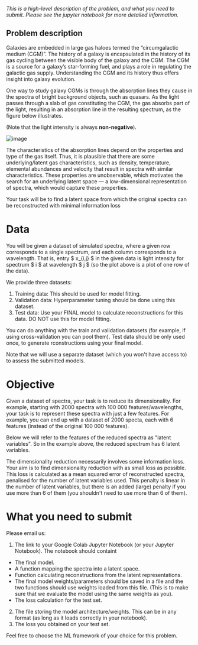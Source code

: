 *This is a high-level description of the problem, and what you need to submit. Please see the jupyter notebook for more detailed information.*

## Problem description 

Galaxies are embedded in large gas haloes termed the “circumgalactic medium (CGM)”. The history of a galaxy is encapsulated in the history of its gas cycling between the visible body of the galaxy and the CGM. The CGM is a source for a galaxy’s star-forming fuel, and plays a role in regulating the galactic gas supply. Understanding the CGM and its history thus offers insight into galaxy evolution. 

One way to study galaxy CGMs is through the absorption lines they cause in the spectra of bright background objects, such as quasars. As the light passes through a slab of gas constituting the CGM, the gas absorbs part of the light, resulting in an absorption line in the resulting spectrum, as the figure below illustrates. 

(Note that the light intensity is always **non-negative**).

![image](https://user-images.githubusercontent.com/71390120/131004001-9958b083-11c0-4a62-aedf-073a7b629ad1.png)

The characteristics of the absorption lines depend on the properties and type of the gas itself. Thus, it is plausible that there are some underlying/latent gas characteristics, such as density, temperature, elemental abundances and velocity that result in spectra with similar characteristics. These properties are unobservable, which motivates the search for an underlying latent space — a low-dimensional representation of spectra, which would capture these properties.

Your task will be to find a latent space from which the original spectra can be reconstructed with minimal information loss


# Data

You will be given a dataset of simulated spectra, where a given row corresponds to a single spectrum, and each column corresponds to a wavelength. That is, entry $ x_{i,j} $ in the given data is light intensity for spectrum $ i $ at wavelength $ j $ (so the plot above is a plot of one row of the data).

We provide three datasets:
1. Training data: This should be used for model fitting.
2. Validation data: Hyperparameter tuning should be done using this dataset.
3. Test data: Use your FINAL model to calculate reconstructions for this data. DO NOT use this for model fitting. 

You can do anything with the train and validation datasets (for example, if using cross-validation you can pool them). Test data should be only used once, to generate rconstructions using your final model. 

Note that we will use a separate dataset (which you won't have access to) to assess the submitted models.


# Objective

Given a dataset of spectra, your task is to reduce its dimensionality. For example, starting with 2000 spectra with 100 000 features/wavelengths, your task is to represent these spectra with just a few features. For example, you can end up with a dataset of 2000 specta, each with 6 features (instead of the original 100 000 features).

Below we will refer to the features of the reduced spectra as "latent variables". So in the example above, the reduced spectrum has 6 latent variables.

The dimensionality reduction necessarily involves some information loss. Your aim is to find dimensionality reduction with as small loss as possible. This loss is calculated as a mean squared error of reconstructed spectra, penalised for the number of latent variables used. This penalty is linear in the number of latent variables, but there is an added (large) penalty if you use more than 6 of them (you shouldn't need to use more than 6 of them).



# What you need to submit

Please email us:
 
1.   The link to your Google Colab Jupyter Notebook (or your Jupyter Notebook). The notebook should containt
  *   The final model.
  *   A function mapping the spectra into a latent space.
  *   Function calculating reconstructions from the latent representations.
  *   The final model weights/parameters should be saved in a file and the two functions should use weights loaded from this file. (This is to make sure that we evaluate the model using the same weights as you).
  *   The loss calculation for the test set.
2. The file storing the model architecture/weights. This can be in any format (as long as it loads correctly in your notebook).
3. The loss you obtained on your test set.

Feel free to choose the ML framework of your choice for this problem.

